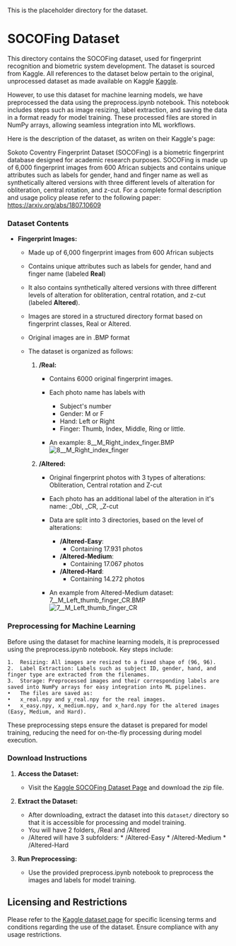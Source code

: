 This is the placeholder directory for the dataset. 

# SOCOFing Dataset

This directory contains the SOCOFing dataset, used for fingerprint recognition and biometric system development. The dataset is sourced from Kaggle. All references to the dataset below pertain to the original, unprocessed dataset as made available on Kaggle
[Kaggle](https://www.kaggle.com/datasets/ruizgara/socofing).

However, to use this dataset for machine learning models, we have preprocessed the data using the preprocess.ipynb notebook. This notebook includes steps such as image resizing, label extraction, and saving the data in a format ready for model training. These processed files are stored in NumPy arrays, allowing seamless integration into ML workflows.

Here is the description of the dataset, as writen on their Kaggle's page:

Sokoto Coventry Fingerprint Dataset (SOCOFing) is a biometric fingerprint database designed for academic research purposes. SOCOFing is made up of 6,000 fingerprint images from 600 African subjects and contains unique attributes such as labels for gender, hand and finger name as well as synthetically altered versions with three different levels of alteration for obliteration, central rotation, and z-cut. For a complete formal description and usage policy please refer to the following paper: https://arxiv.org/abs/1807.10609


### Dataset Contents

- **Fingerprint Images:** 
  - Made up of 6,000 fingerprint images from 600 African subjects
  - Contains unique attributes such as labels for gender, hand and finger name (labeled **Real**)
  - It also contains synthetically altered versions with three different levels of alteration for obliteration, central rotation, and z-cut (labeled **Altered**).
  - Images are stored in a structured directory format based on fingerprint classes, Real or Altered.
  - Original images are in .BMP format
  - The dataset is organized as follows:

    1. **/Real:** 
       - Contains 6000 original fingerprint images.
       - Each photo name has labels with
         * Subject's number
         * Gender: M or F
         * Hand: Left or Right
         * Finger: Thumb, Index, Middle, Ring or little.

       - An example: 8__M_Right_index_finger.BMP
         ![8__M_Right_index_finger](https://github.com/user-attachments/assets/4e26c459-b554-43ad-8e17-36a22a8df5bd)

    3. **/Altered:** 
       - Original fingerprint photos with 3 types of alterations: Obliteration, Central rotation and Z-cut
       - Each photo has an additional label of the alteration in it's name: _Obl, _CR, _Z-cut
       - Data are split into 3 directories, based on the level of alterations:
         * **/Altered-Easy**:
           - Containing 17.931 photos 
         * **/Altered-Medium**:
           - Containing 17.067 photos 
         * **/Altered-Hard**:
           - Containing 14.272 photos 
        
        - An example from Altered-Medium dataset: 7__M_Left_thumb_finger_CR.BMP
          ![7__M_Left_thumb_finger_CR](https://github.com/user-attachments/assets/a33b9c1b-66ac-4c09-ad87-2bef03b38efc)

### Preprocessing for Machine Learning

Before using the dataset for machine learning models, it is preprocessed using the preprocess.ipynb notebook. Key steps include:

	1.	Resizing: All images are resized to a fixed shape of (96, 96).
	2.	Label Extraction: Labels such as subject ID, gender, hand, and finger type are extracted from the filenames.
	3.	Storage: Preprocessed images and their corresponding labels are saved into NumPy arrays for easy integration into ML pipelines.
	•	The files are saved as:
	•	x_real.npy and y_real.npy for the real images.
	•	x_easy.npy, x_medium.npy, and x_hard.npy for the altered images (Easy, Medium, and Hard).

These preprocessing steps ensure the dataset is prepared for model training, reducing the need for on-the-fly processing during model execution.

         
### Download Instructions

1. **Access the Dataset:**
   - Visit the [Kaggle SOCOFing Dataset Page](https://www.kaggle.com/datasets/ruizgara/socofing?select=SOCOFing) and download the zip file.

2. **Extract the Dataset:**
   - After downloading, extract the dataset into this `dataset/` directory so that it is accessible for processing and model training.
   - You will have 2 folders, /Real and /Altered
   - /Altered will have 3 subfolders:
         * /Altered-Easy
         * /Altered-Medium
         * /Altered-Hard

3.	**Run Preprocessing:**
	-	Use the provided preprocess.ipynb notebook to preprocess the images and labels for model training.


## Licensing and Restrictions

Please refer to the [Kaggle dataset page](https://www.kaggle.com/datasets/ruizgara/socofing?select=SOCOFing) for specific licensing terms and conditions regarding the use of the dataset. Ensure compliance with any usage restrictions.

